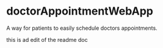 # doctorAppointmentWebApp
A way for patients to easily schedule doctors appointments.

this is ad edit of the readme doc